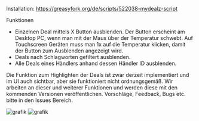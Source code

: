 Installation: https://greasyfork.org/de/scripts/522038-mydealz-script

Funktionen
- Einzelnen Deal mittels X Button ausblenden. Der Button erscheint am Desktop PC, wenn man mit der Maus über der Temperatur schwebt. Auf Touchscreen Geräten muss man 1x auf die Temperatur klicken, damit der Button zum Ausblenden angezeigt wird.
- Deals nach Schlagworten gefiltert ausblenden.
- Alle Deals eines Händlers anhand dessen Händler ID ausblenden.

Die Funktion zum Highlighten der Deals ist zwar derzeit implementiert und im UI auch sichtbar, aber sie funktioniert nicht ordnungsgemäß. Wir arbeiten an dieser und weiterer Funktionen und werden diese mit den kommenden Versionen veröffentlichen. Vorschläge, Feedback, Bugs etc. bitte in den Issues Bereich.

![grafik](https://github.com/user-attachments/assets/e5e1315f-e73b-4a3f-90ba-989e30ab2103)
![grafik](https://github.com/user-attachments/assets/d740d071-0745-49f4-8adf-f330f6c23ee6)
